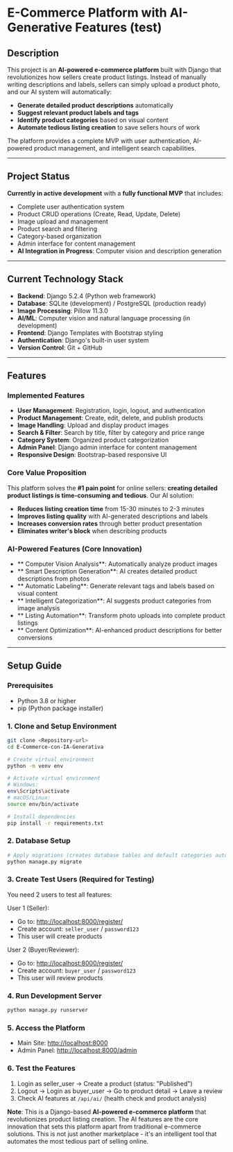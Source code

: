 # E-Commerce Platform with AI-Generative Features (test)

## Description
This project is an **AI-powered e-commerce platform** built with Django that revolutionizes how sellers create product listings. Instead of manually writing descriptions and labels, sellers can simply upload a product photo, and our AI system will automatically:

- **Generate detailed product descriptions** automatically
- **Suggest relevant product labels and tags** 
- **Identify product categories** based on visual content
- **Automate tedious listing creation** to save sellers hours of work

The platform provides a complete MVP with user authentication, AI-powered product management, and intelligent search capabilities.

---

## Project Status
**Currently in active development** with a **fully functional MVP** that includes:
- Complete user authentication system
- Product CRUD operations (Create, Read, Update, Delete)
- Image upload and management
- Product search and filtering
- Category-based organization
- Admin interface for content management
- **AI Integration in Progress**: Computer vision and description generation

---

## Current Technology Stack
- **Backend**: Django 5.2.4 (Python web framework)
- **Database**: SQLite (development) / PostgreSQL (production ready)
- **Image Processing**: Pillow 11.3.0
- **AI/ML**: Computer vision and natural language processing (in development)
- **Frontend**: Django Templates with Bootstrap styling
- **Authentication**: Django's built-in user system
- **Version Control**: Git + GitHub

---

## Features

### **Implemented Features**
- **User Management**: Registration, login, logout, and authentication
- **Product Management**: Create, edit, delete, and publish products
- **Image Handling**: Upload and display product images
- **Search & Filter**: Search by title, filter by category and price range
- **Category System**: Organized product categorization
- **Admin Panel**: Django admin interface for content management
- **Responsive Design**: Bootstrap-based responsive UI

### **Core Value Proposition**
This platform solves the **#1 pain point** for online sellers: **creating detailed product listings is time-consuming and tedious**. Our AI solution:
- **Reduces listing creation time** from 15-30 minutes to 2-3 minutes
- **Improves listing quality** with AI-generated descriptions and labels
- **Increases conversion rates** through better product presentation
- **Eliminates writer's block** when describing products

### **AI-Powered Features (Core Innovation)**
- ** Computer Vision Analysis**: Automatically analyze product images
- ** Smart Description Generation**: AI creates detailed product descriptions from photos
- ** Automatic Labeling**: Generate relevant tags and labels based on visual content
- ** Intelligent Categorization**: AI suggests product categories from image analysis
- ** Listing Automation**: Transform photo uploads into complete product listings
- ** Content Optimization**: AI-enhanced product descriptions for better conversions

---

## Setup Guide

### Prerequisites
- Python 3.8 or higher
- pip (Python package installer)

### 1. Clone and Setup Environment
```bash
git clone <Repository-url>
cd E-Commerce-con-IA-Generativa

# Create virtual environment
python -m venv env

# Activate virtual environment
# Windows:
env\Scripts\activate
# macOS/Linux:
source env/bin/activate

# Install dependencies
pip install -r requirements.txt
```

### 2. Database Setup
```bash
# Apply migrations (creates database tables and default categories automatically)
python manage.py migrate
```

### 3. Create Test Users (Required for Testing)
You need 2 users to test all features:

User 1 (Seller):
- Go to: [http://localhost:8000/register/](http://localhost:8000/register/)
- Create account: `seller_user` / `password123`
- This user will create products

User 2 (Buyer/Reviewer):
- Go to: [http://localhost:8000/register/](http://localhost:8000/register/)
- Create account: `buyer_user` / `password123`
- This user will review products

### 4. Run Development Server
```bash
python manage.py runserver
```

### 5. Access the Platform
- Main Site: [http://localhost:8000](http://localhost:8000)
- Admin Panel: [http://localhost:8000/admin](http://localhost:8000/admin)

### 6. Test the Features
1. Login as seller_user → Create a product (status: "Published")
2. Logout → Login as buyer_user → Go to product detail → Leave a review
3. Check AI features at `/api/ai/` (health check and product analysis)


**Note**: This is a Django-based **AI-powered e-commerce platform** that revolutionizes product listing creation. The AI features are the core innovation that sets this platform apart from traditional e-commerce solutions. This is not just another marketplace - it's an intelligent tool that automates the most tedious part of selling online.

